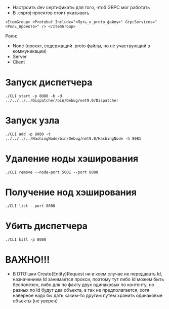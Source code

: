 - Настроить dev сертификаты для того, чтоб GRPC мог работать
- В .csproj проектов стоит указывать

`
<ItemGroup>
    <Protobuf Include="<Путь_к_proto_файлу>" GrpcServices="<Роль_проекта>" />
</ItemGroup>
`

Роли:
- None (проект, содержащий .proto файлы, но не участвующий в коммуникации)
- Server
- Client


# Запуск диспетчера
`./CLI start -p 8080 -b -d ../../../../Dispatcher/bin/Debug/net9.0/Dispatcher`

# Запуск узла
`./CLI add -p 8080 -t ../../../../HashingNode/bin/Debug/net9.0/HashingNode -h 8081`

# Удаление ноды хэширования
`./CLI remove --node-port 5001 --port 8080`

# Получение нод хэширования
`./CLI list --port 8080`

# Убить диспетчера
`./CLI kill -p 8080`


# ВАЖНО!!!
- В DTO'шки Create{Entity}Request ни в коем случае не передавать Id, назначением Id занимается прокси, поэтому тут либо Id можем быть бесполезен, либо для по факту двух одинаковых по контенту, но разных по Id будут два объекта, а так не предполагается, хотя наверное надо бы дать каким-то другим путем хранить одинаковые объекты (не уверен)